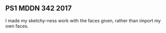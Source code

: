 ## PS1 MDDN 342 2017


I made my sketchy-ness work with the faces given, rather than import my own faces.